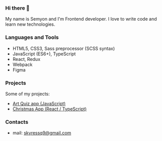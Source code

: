 ### Hi there 👋

My name is Semyon and I'm Frontend developer. I love to write code and learn new technologies.

### Languages and Tools

- HTML5, CSS3, Sass preprocessor (SCSS syntax)
- JavaScript (ES6+), TypeScript
- React, Redux
- Webpack
- Figma

### Projects

Some of my projects:

- [Art Quiz app (JavaScript)](https://skyress9.github.io/art-quiz/)
- [Christmas App (React / TypeScript)](https://skyress9.github.io/christmas-app/)

### Contacts

- mail: skyressq9@gmail.com
